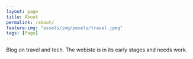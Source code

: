 ```yaml
---
layout: page
title: About
permalink: /about/
feature-img: "assets/img/pexels/travel.jpeg"
tags: [Page]
---
```


Blog on travel and tech. The webiste is in its early stages and needs work.
